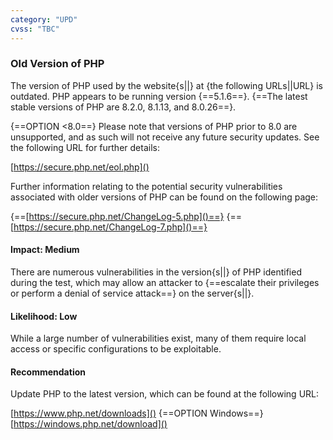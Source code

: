 ```yaml
---
category: "UPD"
cvss: "TBC"
---
```

### Old Version of PHP
The version of PHP used by the website{s||} at {the following URLs||URL} is outdated. PHP appears to be running version {==5.1.6==}. {==The latest stable versions of PHP are 8.2.0, 8.1.13, and 8.0.26==}.

{==OPTION <8.0==} Please note that versions of PHP prior to 8.0 are unsupported, and as such will not receive any future security updates. See the following URL for further details:

[https://secure.php.net/eol.php]()

Further information relating to the potential security vulnerabilities associated with older versions of PHP can be found on the following page:

{==[https://secure.php.net/ChangeLog-5.php]()==}
{==[https://secure.php.net/ChangeLog-7.php]()==}
#### Impact: Medium
There are numerous vulnerabilities in the version{s||} of PHP identified during the test, which may allow an attacker to {==escalate their privileges or perform a denial of service attack==} on the server{s||}.
#### Likelihood: Low
While a large number of vulnerabilities exist, many of them require local access or specific configurations to be exploitable.
#### Recommendation
Update PHP to the latest version, which can be found at the following URL:

[https://www.php.net/downloads]()
{==OPTION Windows==} [https://windows.php.net/download]()
